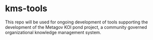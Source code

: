 # kms-tools

This repo will be used for ongoing development of tools supporting the development of the Metagov KOI pond project, a community governed organizational knowledge management system.